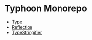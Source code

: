 # Typhoon Monorepo

- [Type](src/Type/)
- [Reflection](src/Reflection/)
- [TypeStringifier](src/TypeStringifier/)
